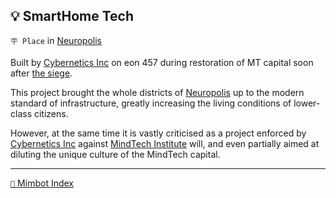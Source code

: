 ## 💡 SmartHome Tech

`🪧 Place` in [Neuropolis](<https://zeithalt.github.io/r/neuropolis.html>)

Built by [Cybernetics Inc](<https://zeithalt.github.io/r/cybernetics_inc.html>) on eon 457 during restoration of MT capital soon after [the siege](<https://zeithalt.github.io/t/#eon0384>).

This project brought the whole districts of [Neuropolis](<https://zeithalt.github.io/r/neuropolis.html>) up to the modern standard of infrastructure, greatly increasing the living conditions of lower-class citizens.

However, at the same time it is vastly criticised as a project enforced by [Cybernetics Inc](<https://zeithalt.github.io/r/cybernetics_inc.html>) against [MindTech Institute](<https://zeithalt.github.io/r/mindtech_institute.html>) will, and even partially aimed at diluting the unique culture of the MindTech capital.


-----
[`📑` Mimbot Index](<https://zeithalt.github.io/r/#39b0>)
<!---
keywords: neuropolis 
aliases: 
-->